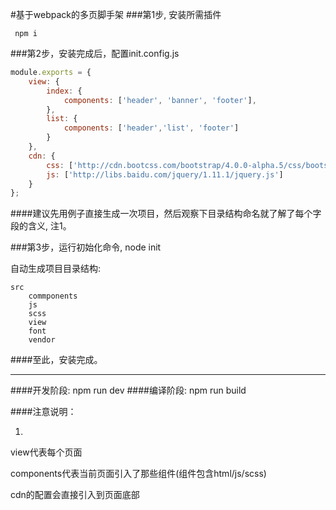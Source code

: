 #基于webpack的多页脚手架
###第1步, 安装所需插件  

     npm i    

###第2步，安装完成后，配置init.config.js

```javascript
module.exports = {
	view: {
	    index: {
	        components: ['header', 'banner', 'footer'],
	    },
	    list: {
	        components: ['header','list', 'footer']
	    }		
	},
	cdn: {
		css: ['http://cdn.bootcss.com/bootstrap/4.0.0-alpha.5/css/bootstrap.css'],
		js: ['http://libs.baidu.com/jquery/1.11.1/jquery.js']
	}
};
```

####建议先用例子直接生成一次项目，然后观察下目录结构命名就了解了每个字段的含义, 注1。
 


###第3步，运行初始化命令, node init  

自动生成项目目录结构:
```
src
    commponents
    js
    scss
    view
    font
    vendor
```    


####至此，安装完成。   


---


####开发阶段: npm run dev
####编译阶段: npm run build  


####注意说明：

1.
view代表每个页面   

components代表当前页面引入了那些组件(组件包含html/js/scss)   

cdn的配置会直接引入到页面底部   
